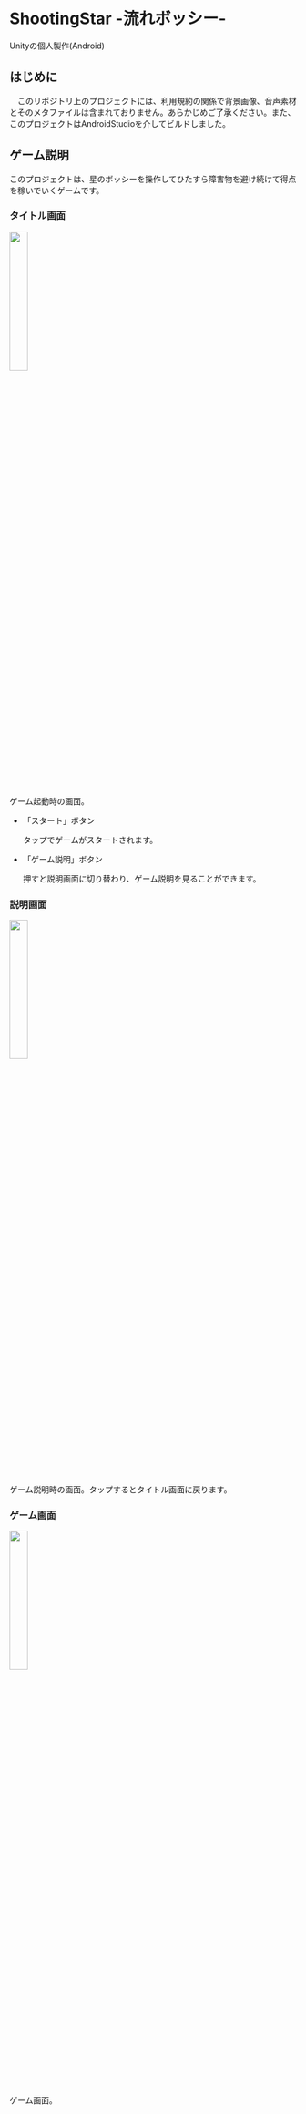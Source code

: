 # ShootingStar -流れボッシー-
Unityの個人製作(Android)

## はじめに
　このリポジトリ上のプロジェクトには、利用規約の関係で背景画像、音声素材とそのメタファイルは含まれておりません。あらかじめご了承ください。また、このプロジェクトはAndroidStudioを介してビルドしました。

## ゲーム説明  
このプロジェクトは、星のボッシーを操作してひたすら障害物を避け続けて得点を稼いでいくゲームです。 
  
### タイトル画面
<img src="https://github.com/SamuraiOH/ShootingStar/assets/92005492/45db09f1-ed30-4f40-be48-510309dfd2a4" width="25%" />  
 
ゲーム起動時の画面。 
- 「スタート」ボタン
  
  タップでゲームがスタートされます。 
- 「ゲーム説明」ボタン
  
  押すと説明画面に切り替わり、ゲーム説明を見ることができます。

### 説明画面
<img src="https://github.com/SamuraiOH/ShootingStar/assets/92005492/ee5faa84-b225-4ccb-9da5-38b92d109cd1" width="25%" />  

ゲーム説明時の画面。タップするとタイトル画面に戻ります。  

### ゲーム画面
<img src="https://github.com/SamuraiOH/ShootingStar/assets/92005492/0bcc1094-d9dd-4c04-a161-b95af8134444" width="25%" />

ゲーム画面。
